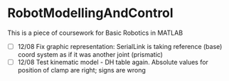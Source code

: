 # RobotModellingAndControl
This is a piece of coursework for Basic Robotics in MATLAB
- [ ] 12/08 Fix graphic representation: SerialLink is taking reference (base) coord system as if it was another joint (prismatic)
- [ ] 12/08 Test kinematic model - DH table again. Absolute values for position of clamp are right; signs are wrong

